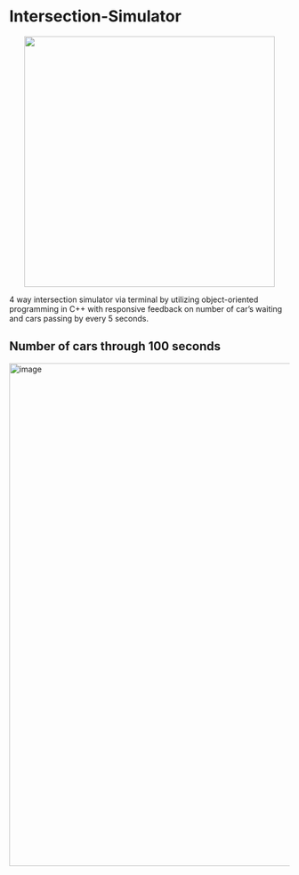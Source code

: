 # Intersection-Simulator
<div align="center">
<img src="https://user-images.githubusercontent.com/113214527/192134050-557c679f-b60a-4234-8452-a9dd66bc6cd3.gif" width="450"/>
</div>

4 way intersection simulator via terminal by utilizing object-oriented programming in C++ with responsive feedback on number of car’s waiting and cars passing by every 5 seconds.

## Number of cars through 100 seconds

<img width="903" alt="image" src="https://user-images.githubusercontent.com/113214527/192134131-55cb9338-d011-4b99-bc83-a84591a35382.png">
